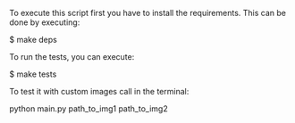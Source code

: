 To execute this script first you have to install the requirements. This can be done by executing:

$ make deps

To run the tests, you can execute:

$ make tests

To test it with custom images call in the terminal:

python main.py path_to_img1 path_to_img2

